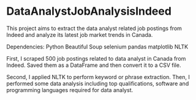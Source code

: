 # DataAnalystJobAnalysisIndeed

This project aims to extract the data analyst related job postings from Indeed and analyze its latest job market trends in Canada.

Dependencies:
Python
Beautiful Soup 
selenium
pandas
matplotlib
NLTK 



First, I scraped 500 job postings related to data analyst in Canada from Indeed. Saved them as a DataFrame and then convert it to a CSV file.

Second, I applied NLTK to perform keyword or phrase extraction. Then, I performed some data analysis including top qualifications, software and programming languages required for data analyst.
